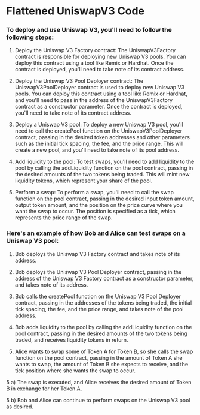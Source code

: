 # Flattened UniswapV3 Code

### To deploy and use Uniswap V3, you'll need to follow the following steps:

1) Deploy the Uniswap V3 Factory contract: The UniswapV3Factory contract is responsible for deploying new Uniswap V3 pools. You can deploy this contract using a tool like Remix or Hardhat. Once the contract is deployed, you'll need to take note of its contract address.

2) Deploy the Uniswap V3 Pool Deployer contract: The UniswapV3PoolDeployer contract is used to deploy new Uniswap V3 pools. You can deploy this contract using a tool like Remix or Hardhat, and you'll need to pass in the address of the UniswapV3Factory contract as a constructor parameter. Once the contract is deployed, you'll need to take note of its contract address.

3) Deploy a Uniswap V3 pool: To deploy a new Uniswap V3 pool, you'll need to call the createPool function on the UniswapV3PoolDeployer contract, passing in the desired token addresses and other parameters such as the initial tick spacing, the fee, and the price range. This will create a new pool, and you'll need to take note of its pool address.

4) Add liquidity to the pool: To test swaps, you'll need to add liquidity to the pool by calling the addLiquidity function on the pool contract, passing in the desired amounts of the two tokens being traded. This will mint new liquidity tokens, which represent your share of the pool.

5) Perform a swap: To perform a swap, you'll need to call the swap function on the pool contract, passing in the desired input token amount, output token amount, and the position on the price curve where you want the swap to occur. The position is specified as a tick, which represents the price range of the swap.

### Here's an example of how Bob and Alice can test swaps on a Uniswap V3 pool:

1) Bob deploys the Uniswap V3 Factory contract and takes note of its address.

2) Bob deploys the Uniswap V3 Pool Deployer contract, passing in the address of the Uniswap V3 Factory contract as a constructor parameter, and takes note of its address.

3) Bob calls the createPool function on the Uniswap V3 Pool Deployer contract, passing in the addresses of the tokens being traded, the initial tick spacing, the fee, and the price range, and takes note of the pool address.

4) Bob adds liquidity to the pool by calling the addLiquidity function on the pool contract, passing in the desired amounts of the two tokens being traded, and receives liquidity tokens in return.

5) Alice wants to swap some of Token A for Token B, so she calls the swap function on the pool contract, passing in the amount of Token A she wants to swap, the amount of Token B she expects to receive, and the tick position where she wants the swap to occur.

5 a) The swap is executed, and Alice receives the desired amount of Token B in exchange for her Token A.

5 b) Bob and Alice can continue to perform swaps on the Uniswap V3 pool as desired.
